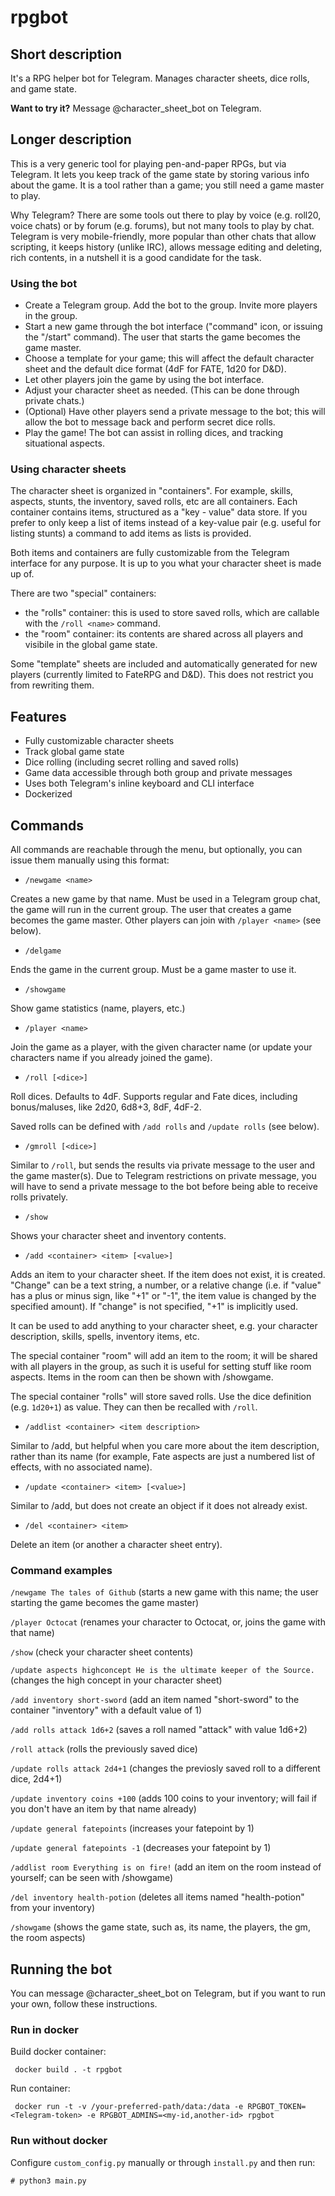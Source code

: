 
# rpgbot

## Short description

It's a RPG helper bot for Telegram. Manages character sheets, dice rolls, and game state.

**Want to try it?** Message @character_sheet_bot on Telegram.

## Longer description

This is a very generic tool for playing pen-and-paper RPGs, but via Telegram. It lets you keep track of the game state by storing various info about the game. It is a tool rather than a game; you still need a game master to play.

Why Telegram? There are some tools out there to play by voice (e.g. roll20, voice chats) or by forum (e.g. forums), but not many tools to play by chat. Telegram is very mobile-friendly, more popular than other chats that allow scripting, it keeps history (unlike IRC), allows message editing and deleting, rich contents, in a nutshell it is a good candidate for the task.

### Using the bot

  - Create a Telegram group. Add the bot to the group. Invite more players in the group. 
  - Start a new game through the bot interface ("command" icon, or issuing the "/start" command). The user that starts the game becomes the game master.
  - Choose a template for your game; this will affect the default character sheet and the default dice format (4dF for FATE, 1d20 for D&D).
  - Let other players join the game by using the bot interface.
  - Adjust your character sheet as needed. (This can be done through private chats.)
  - (Optional) Have other players send a private message to the bot; this will allow the bot to message back and perform secret dice rolls.
  - Play the game! The bot can assist in rolling dices, and tracking situational aspects.

### Using character sheets

The character sheet is organized in "containers". For example, skills, aspects, stunts, the inventory, saved rolls, etc are all containers. Each container contains items, structured as a "key - value" data store. If you prefer to only keep a list of items instead of a key-value pair (e.g. useful for listing stunts) a command to add items as lists is provided.

Both items and containers are fully customizable from the Telegram interface for any purpose. It is up to you what your character sheet is made up of. 

There are two "special" containers:
  - the "rolls" container: this is used to store saved rolls, which are callable with the `/roll <name>` command.
  - the "room" container: its contents are shared across all players and visibile in the global game state.

Some "template" sheets are included and automatically generated for new players (currently limited to FateRPG and D&D). This does not restrict you from rewriting them.

## Features

  * Fully customizable character sheets
  * Track global game state
  * Dice rolling (including secret rolling and saved rolls)
  * Game data accessible through both group and private messages
  * Uses both Telegram's inline keyboard and CLI interface
  * Dockerized

## Commands

All commands are reachable through the menu, but optionally, you can issue them manually using this format:

  - `/newgame <name>`

Creates a new game by that name. Must be used in a Telegram group chat, the game will run in the current group. The user that creates a game becomes the game master. Other players can join with `/player <name>` (see below).

  - `/delgame`

Ends the game in the current group. Must be a game master to use it.

  - `/showgame`

Show game statistics (name, players, etc.)

  - `/player <name>`

Join the game as a player, with the given character name (or update your characters name if you already joined the game).

  - `/roll [<dice>]`

Roll dices. Defaults to 4dF. Supports regular and Fate dices, including bonus/maluses, like 2d20, 6d8+3, 8dF, 4dF-2.

Saved rolls can be defined with `/add rolls` and `/update rolls` (see below).

  - `/gmroll [<dice>]`

Similar to `/roll`, but sends the results via private message to the user and the game master(s). Due to Telegram restrictions on private message, you will have to send a private message to the bot before being able to receive rolls privately.

  - `/show`

Shows your character sheet and inventory contents.

  - `/add <container> <item> [<value>]`

Adds an item to your character sheet. If the item does not exist, it is created. "Change" can be a text string, a number, or a relative change (i.e. if "value" has a plus or minus sign, like "+1" or "-1", the item value is changed by the specified amount). If "change" is not specified, "+1" is implicitly used.

It can be used to add anything to your character sheet, e.g. your character description, skills, spells, inventory items, etc.

The special container "room" will add an item to the room; it will be shared with all players in the group, as such it is useful for setting stuff like room aspects. Items in the room can then be shown with /showgame.

The special container "rolls" will store saved rolls. Use the dice definition (e.g. `1d20+1`) as value. They can then be recalled with `/roll`.

  - `/addlist <container> <item description>`

Similar to /add, but helpful when you care more about the item description, rather than its name (for example, Fate aspects are just a numbered list of effects, with no associated name).

  - `/update <container> <item> [<value>]`

Similar to /add, but does not create an object if it does not already exist.

  - `/del <container> <item>`

Delete an item (or another a character sheet entry). 

### Command examples

`/newgame The tales of Github` (starts a new game with this name; the user starting the game becomes the game master)

`/player Octocat` (renames your character to Octocat, or, joins the game with that name)

`/show` (check your character sheet contents)

`/update aspects highconcept He is the ultimate keeper of the Source.` (changes the high concept in your character sheet)

`/add inventory short-sword` (add an item named "short-sword" to the container "inventory" with a default value of 1)

`/add rolls attack 1d6+2` (saves a roll named "attack" with value 1d6+2)

`/roll attack` (rolls the previously saved dice)

`/update rolls attack 2d4+1` (changes the previosly saved roll to a different dice, 2d4+1)

`/update inventory coins +100` (adds 100 coins to your inventory; will fail if you don't have an item by that name already)

`/update general fatepoints` (increases your fatepoint by 1)

`/update general fatepoints -1` (decreases your fatepoint by 1)

`/addlist room Everything is on fire!` (add an item on the room instead of yourself; can be seen with /showgame)

`/del inventory health-potion` (deletes all items named "health-potion" from your inventory)

`/showgame` (shows the game state, such as, its name, the players, the gm, the room aspects)

## Running the bot

You can message @character_sheet_bot on Telegram, but if you want to run your own, follow these instructions.

### Run in docker

Build docker container:
```
 docker build . -t rpgbot
```


Run container:
```
 docker run -t -v /your-preferred-path/data:/data -e RPGBOT_TOKEN=<Telegram-token> -e RPGBOT_ADMINS=<my-id,another-id> rpgbot
```

### Run without docker

Configure `custom_config.py` manually or through `install.py` and then run:

```
# python3 main.py
```

